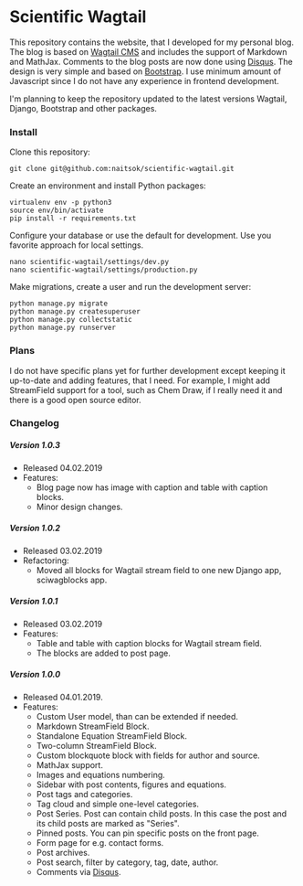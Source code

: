 # Scientific Wagtail

This repository contains the website, that I developed for my personal blog. The blog is based on [Wagtail CMS](https://wagtail.io) and includes the support of Markdown and MathJax. Comments to the blog posts are now done using [Disqus](https://disqus.com). The design is very simple and based on [Bootstrap](https://getbootstrap.com). I use minimum amount of Javascript since I do not have any experience in frontend development.

I'm planning to keep the repository updated to the latest versions Wagtail, Django, Bootstrap and other packages.


### Install

Clone this repository:

    git clone git@github.com:naitsok/scientific-wagtail.git


Create an environment and install Python packages:

    virtualenv env -p python3
    source env/bin/activate
    pip install -r requirements.txt


Configure your database or use the default for development. Use you favorite approach for local settings.

    nano scientific-wagtail/settings/dev.py
    nano scientific-wagtail/settings/production.py


Make migrations, create a user and run the development server:

    python manage.py migrate
    python manage.py createsuperuser
	python manage.py collectstatic
    python manage.py runserver
    
    
### Plans

I do not have specific plans yet for further development except keeping it up-to-date and adding features, that I need. For example, I might add StreamField support for a tool, such as Chem Draw, if I really need it and there is a good open source editor. 


### Changelog

##### Version 1.0.3
- Released 04.02.2019
- Features:
	- Blog page now has image with caption and table with caption blocks.
	- Minor design changes.

##### Version 1.0.2
- Released 03.02.2019
- Refactoring:
	- Moved all blocks for Wagtail stream field to one new Django app, sciwagblocks app.

##### Version 1.0.1
- Released 03.02.2019
- Features:
	- Table and table with caption blocks for Wagtail stream field.
	- The blocks are added to post page.

##### Version 1.0.0
- Released 04.01.2019. 
- Features: 
	- Custom User model, than can be extended if needed.
	- Markdown StreamField Block.
	- Standalone Equation StreamField Block.
	- Two-column StreamField Block.
	- Custom blockquote block with fields for author and source.
	- MathJax support.
	- Images and equations numbering.
	- Sidebar with post contents, figures and equations.
	- Post tags and categories.
	- Tag cloud and simple one-level categories.
	- Post Series. Post can contain child posts. In this case the post and its child posts are marked as "Series".
	- Pinned posts. You can pin specific posts on the front page.
	- Form page for e.g. contact forms.
    - Post archives.
    - Post search, filter by category, tag, date, author.
	- Comments via [Disqus](https://disqus.com).
 
